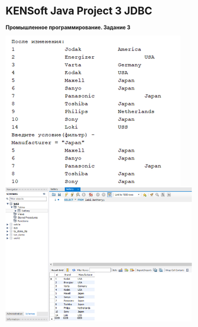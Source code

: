 # KENSoft Java Project 3 JDBC
**Промышленное программирование. Задание 3**

![Screenshot](screenshot_lab.png)
![Screenshot](screenshot_sql.png)

